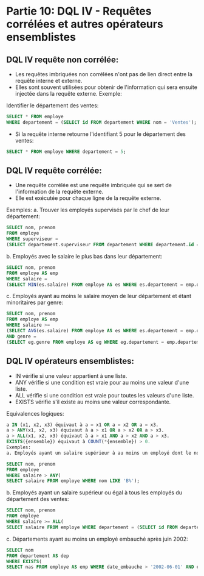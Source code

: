 # Partie 10: DQL IV - Requêtes corrélées et autres opérateurs ensemblistes
## DQL IV requête non corrélée:
- Les requêtes imbriquées non corrélées n'ont pas de lien direct entre la requête interne et externe.
- Elles sont souvent utilisées pour obtenir de l'information qui sera ensuite injectée dans la requête externe.
Exemple:

Identifier le département des ventes:

```sql
SELECT * FROM employe 
WHERE departement = (SELECT id FROM departement WHERE nom = 'Ventes');
```
- Si la requête interne retourne l'identifiant 5 pour le département des ventes:

```sql
SELECT * FROM employe WHERE departement = 5;
```
## DQL IV requête corrélée:
- Une requête corrélée est une requête imbriquée qui se sert de l'information de la requête externe.
- Elle est exécutée pour chaque ligne de la requête externe.

Exemples:
a. Trouver les employés supervisés par le chef de leur département:

```sql
SELECT nom, prenom
FROM employe
WHERE superviseur = 
(SELECT departement.superviseur FROM departement WHERE departement.id = employe.departement);
```
b. Employés avec le salaire le plus bas dans leur département:

``` sql
SELECT nom, prenom
FROM employe AS emp
WHERE salaire = 
(SELECT MIN(es.salaire) FROM employe AS es WHERE es.departement = emp.departement);
```
c. Employés ayant au moins le salaire moyen de leur département et étant minoritaires par genre:

```sql
SELECT nom, prenom
FROM employe AS emp
WHERE salaire >= 
(SELECT AVG(es.salaire) FROM employe AS es WHERE es.departement = emp.departement)
AND genre = 
(SELECT eg.genre FROM employe AS eg WHERE eg.departement = emp.departement GROUP BY eg.genre ORDER BY COUNT(*) ASC LIMIT 1);
```
## DQL IV opérateurs ensemblistes:
- IN vérifie si une valeur appartient à une liste.
- ANY vérifie si une condition est vraie pour au moins une valeur d'une liste.
- ALL vérifie si une condition est vraie pour toutes les valeurs d'une liste.
- EXISTS vérifie s'il existe au moins une valeur correspondante.

Equivalences logiques:
```sql
a IN (x1, x2, x3) équivaut à a = x1 OR a = x2 OR a = x3.
a > ANY(x1, x2, x3) équivaut à a > x1 OR a > x2 OR a > x3.
a > ALL(x1, x2, x3) équivaut à a > x1 AND a > x2 AND a > x3.
EXISTS({ensemble}) équivaut à COUNT(*{ensemble}) > 0.
Exemples:
a. Employés ayant un salaire supérieur à au moins un employé dont le nom commence par B:
```
```sql
SELECT nom, prenom
FROM employe
WHERE salaire > ANY( 
SELECT salaire FROM employe WHERE nom LIKE 'B%');
```
b. Employés ayant un salaire supérieur ou égal à tous les employés du département des ventes:

```sql
SELECT nom, prenom
FROM employe
WHERE salaire >= ALL( 
SELECT salaire FROM employe WHERE departement = (SELECT id FROM departement WHERE nom = 'Ventes'));
```
c. Départements ayant au moins un employé embauché après juin 2002:

```sql
SELECT nom
FROM departement AS dep
WHERE EXISTS( 
SELECT nas FROM employe AS emp WHERE date_embauche > '2002-06-01' AND emp.departement
```